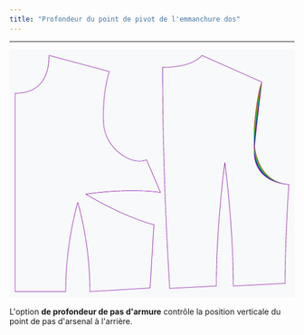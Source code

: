 ```yaml
---
title: "Profondeur du point de pivot de l'emmanchure dos"
---
```


***

![L'effet de l'option de profondeur de la hauteur de l'armure arrière sur le motif](sample.png)

L'option **de profondeur de pas d'armure** contrôle la position verticale du point de pas d'arsenal à l'arrière.




